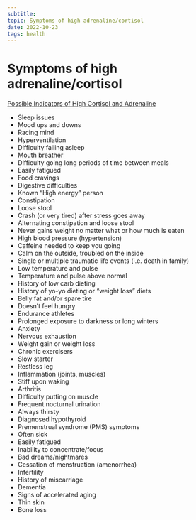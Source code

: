 ```yaml
---
subtitle:
topic: Symptoms of high adrenaline/cortisol
date: 2022-10-23
tags: health
---
```

# Symptoms of high adrenaline/cortisol

[Possible Indicators of High Cortisol and Adrenaline](https://www.functionalps.com/blog/2012/01/13/indicators-of-high-cortisol-and-adrenaline/)

- Sleep issues
- Mood ups and downs
- Racing mind
- Hyperventilation
- Difficulty falling asleep
- Mouth breather
- Difficulty going long periods of time between meals
- Easily fatigued
- Food cravings
- Digestive difficulties
- Known “High energy” person
- Constipation
- Loose stool
- Crash (or very tired) after stress goes away
- Alternating constipation and loose stool
- Never gains weight no matter what or how much is eaten
- High blood pressure (hypertension)
- Caffeine needed to keep you going
- Calm on the outside, troubled on the inside
- Single or multiple traumatic life events (i.e. death in family)
- Low temperature and pulse
- Temperature and pulse above normal
- History of low carb dieting
- History of yo-yo dieting or “weight loss” diets
- Belly fat and/or spare tire
- Doesn’t feel hungry
- Endurance athletes
- Prolonged exposure to darkness or long winters
- Anxiety
- Nervous exhaustion
- Weight gain or weight loss
- Chronic exercisers
- Slow starter
- Restless leg
- Inflammation (joints, muscles)
- Stiff upon waking
- Arthritis
- Difficulty putting on muscle
- Frequent nocturnal urination
- Always thirsty
- Diagnosed hypothyroid
- Premenstrual syndrome (PMS) symptoms
- Often sick
- Easily fatigued
- Inability to concentrate/focus
- Bad dreams/nightmares
- Cessation of menstruation (amenorrhea)
- Infertility
- History of miscarriage
- Dementia
- Signs of accelerated aging
- Thin skin
- Bone loss

